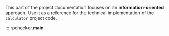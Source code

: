 This part of the project documentation focuses on
an **information-oriented** approach. Use it as a
reference for the technical implementation of the
`calculator` project code.

::: rpchecker.__main__